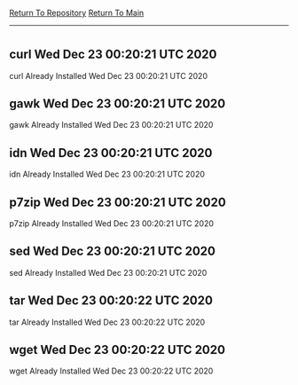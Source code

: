 [Return To Repository](https://github.com/deathbybandaid/piholeparser/)
[Return To Main](https://github.com/deathbybandaid/piholeparser/blob/master/RecentRunLogs/Mainlog.md)
____________________________________
# 
## curl Wed Dec 23 00:20:21 UTC 2020
curl Already Installed Wed Dec 23 00:20:21 UTC 2020
## gawk Wed Dec 23 00:20:21 UTC 2020
gawk Already Installed Wed Dec 23 00:20:21 UTC 2020
## idn Wed Dec 23 00:20:21 UTC 2020
idn Already Installed Wed Dec 23 00:20:21 UTC 2020
## p7zip Wed Dec 23 00:20:21 UTC 2020
p7zip Already Installed Wed Dec 23 00:20:21 UTC 2020
## sed Wed Dec 23 00:20:21 UTC 2020
sed Already Installed Wed Dec 23 00:20:21 UTC 2020
## tar Wed Dec 23 00:20:22 UTC 2020
tar Already Installed Wed Dec 23 00:20:22 UTC 2020
## wget Wed Dec 23 00:20:22 UTC 2020
wget Already Installed Wed Dec 23 00:20:22 UTC 2020
